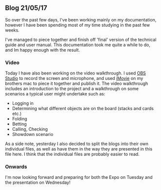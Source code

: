 ## Blog 21/05/17

So over the past few days, I've been working mainly on my documentation, however I have been spending most of my time studying in the past few weeks.


I've managed to piece together and finish off 'final' version of the technical guide and user manual. This documentation took me quite a while to do, and Im happy enough with the result.


### Video
Today I have also been working on the video walkthrough. I used [OBS Studio](https://obsproject.com/) to record the screen and microphone, and used [iMovie](https://www.apple.com/lae/imovie/) on my brothers mac to piece it together and publish it. The video walkthrough includes an introduction to the project and a walkthrough on some scenarios a typical user might undertake such as:

- Logging in
- Determining what different objects are on the board (stacks and cards etc.)
- Folding
- Betting
- Calling, Checking
- Showdown scenario


As a side note, yesterday I also decided to split the blogs into their own individual files, as well as have them in the way they are presented in this file here. I think that the individual files are probably easier to read. 

### Onwards
I'm now looking forward and preparing for both the Expo on Tuesday and the presentation on Wednesday!
